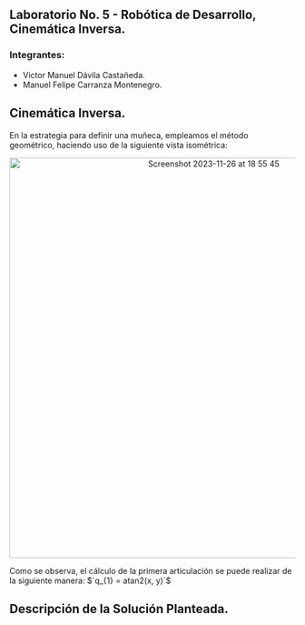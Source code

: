 ## Laboratorio No. 5 - Robótica de Desarrollo, Cinemática Inversa.
### Integrantes: 
- Victor Manuel Dávila Castañeda.
- Manuel Felipe Carranza Montenegro.
## Cinemática Inversa.
En la estrategia para definir una muñeca, empleamos el método geométrico, haciendo uso de la siguiente vista isométrica:
<div>
<p style = 'text-align:center;' align="center">
<img width="704" alt="Screenshot 2023-11-26 at 18 55 45" src="https://github.com/victordavila2311/LAB5Robotica_Manuel_Victor/assets/82252851/c4e7eb38-3a63-4a7e-9c90-abce50774851">
</p>
</div>
Como se observa, el cálculo de la primera articulación se puede realizar de la siguiente manera:
$`q_{1} = atan2(x, y)`$

## Descripción de la Solución Planteada.
